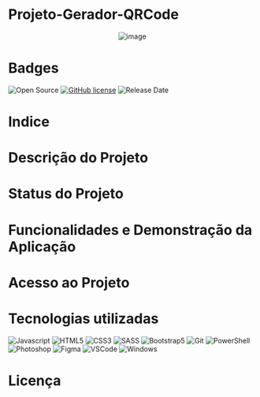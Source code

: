 # Projeto-Gerador-QRCode


 <p align="center">
  <img src="https://user-images.githubusercontent.com/108281436/192768715-8d912329-3d62-4310-a54f-f2389dbda41c.png" alt="image"/>
</p>

# Badges
![Open Source](https://img.shields.io/badge/OpenSource-%E2%9D%A4-green)
[![GitHub license](https://img.shields.io/github/license/Naereen/StrapDown.js.svg)](https://github.com/Naereen/StrapDown.js/blob/master/LICENSE)
![Release Date](https://img.shields.io/badge/release%20date-september-green)
# Indice

# Descrição do Projeto

# Status do Projeto

# Funcionalidades e Demonstração da Aplicação

# Acesso ao Projeto

# Tecnologias utilizadas

![Javascript](https://img.shields.io/badge/JavaScript-F7DF1E?style=for-the-badge&logo=javascript&logoColor=black)
![HTML5](https://img.shields.io/badge/HTML5-E34F26?style=for-the-badge&logo=html5&logoColor=white)
![CSS3](https://img.shields.io/badge/CSS3-1572B6?style=for-the-badge&logo=css3&logoColor=white)
![SASS](https://img.shields.io/badge/Sass-CC6699?style=for-the-badge&logo=sass&logoColor=white)
![Bootstrap5](https://img.shields.io/badge/Bootstrap-563D7C?style=for-the-badge&logo=bootstrap&logoColor=white)
![Git](https://img.shields.io/badge/Git-E34F26?style=for-the-badge&logo=git&logoColor=white)
![PowerShell](https://img.shields.io/badge/Powershell-2CA5E0?style=for-the-badge&logo=powershell&logoColor=white)
<br>
![Photoshop](https://img.shields.io/badge/Adobe%20Photoshop-31A8FF?style=for-the-badge&logo=Adobe%20Photoshop&logoColor=black)
![Figma](https://img.shields.io/badge/Figma-F24E1E?style=for-the-badge&logo=figma&logoColor=white)
![VSCode](https://img.shields.io/badge/Visual_Studio_Code-0078D4?style=for-the-badge&logo=visual%20studio%20code&logoColor=white)
![Windows](https://img.shields.io/badge/Windows-0078D6?style=for-the-badge&logo=windows&logoColor=white)

# Licença
